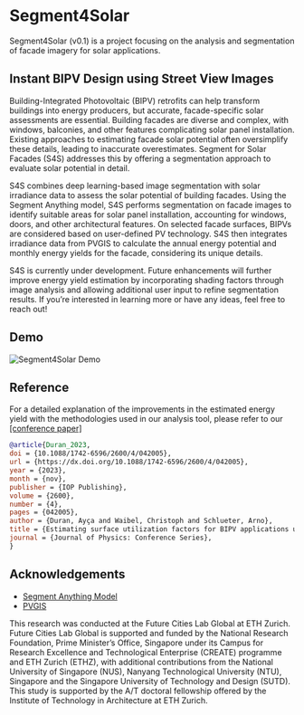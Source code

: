 # Segment4Solar

Segment4Solar (v0.1) is a project focusing on the analysis and segmentation of facade imagery for solar applications. 

## Instant BIPV Design using Street View Images

Building-Integrated Photovoltaic (BIPV) retrofits can help transform buildings into energy producers, but accurate, facade-specific solar assessments are essential. Building facades are diverse and complex, with windows, balconies, and other features complicating solar panel installation. Existing approaches to estimating facade solar potential often oversimplify these details, leading to inaccurate overestimates. Segment for Solar Facades (S4S) addresses this by offering a segmentation approach to evaluate solar potential in detail.

S4S combines deep learning-based image segmentation with solar irradiance data to assess the solar potential of building facades. Using the Segment Anything model, S4S performs segmentation on facade images to identify suitable areas for solar panel installation, accounting for windows, doors, and other architectural features. On selected facade surfaces, BIPVs are considered based on user-defined PV technology. S4S then integrates irradiance data from PVGIS to calculate the annual energy potential and monthly energy yields for the facade, considering its unique details.

S4S is currently under development. Future enhancements will further improve energy yield estimation by incorporating shading factors through image analysis and allowing additional user input to refine segmentation results. If you’re interested in learning more or have any ideas, feel free to reach out!

## Demo

![Segment4Solar Demo](demo.gif)

## Reference

For a detailed explanation of the improvements in the estimated energy yield with the methodologies used in our analysis tool, please refer to our [[conference paper]](https://iopscience.iop.org/article/10.1088/1742-6596/2600/4/042005/pdf)

```bibtex
@article{Duran_2023,
doi = {10.1088/1742-6596/2600/4/042005},
url = {https://dx.doi.org/10.1088/1742-6596/2600/4/042005},
year = {2023},
month = {nov},
publisher = {IOP Publishing},
volume = {2600},
number = {4},
pages = {042005},
author = {Duran, Ayça and Waibel, Christoph and Schlueter, Arno},
title = {Estimating surface utilization factors for BIPV applications using pix2pix on street captured façade images},
journal = {Journal of Physics: Conference Series},
}
```

## Acknowledgements

- [Segment Anything Model](https://arxiv.org/abs/2304.02643)
- [PVGIS](https://re.jrc.ec.europa.eu/pvg_tools/en/)
    
This research was conducted at the Future Cities Lab Global at ETH Zurich. Future Cities Lab Global is supported and funded by the National Research Foundation, Prime Minister’s Office, Singapore under its Campus for Research Excellence and Technological Enterprise (CREATE) programme and ETH Zurich (ETHZ), with additional contributions from the National University of Singapore (NUS), Nanyang Technological University (NTU), Singapore and the Singapore University of Technology and Design (SUTD). This study is supported by the A/T doctoral fellowship offered by the Institute of Technology in Architecture at ETH Zurich.
